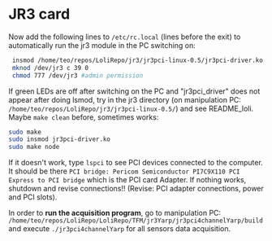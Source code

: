 # JR3 card

Now add the following lines to `/etc/rc.local` (lines before the exit) to automatically run the jr3 module in the PC switching on:

```bash
 insmod /home/teo/repos/LoliRepo/jr3/jr3pci-linux-0.5/jr3pci-driver.ko
 mknod /dev/jr3 c 39 0
 chmod 777 /dev/jr3 #admin permission 
```

If green LEDs are off after switching on the PC and "jr3pci_driver" does not appear after doing lsmod, try in the jr3 directory (on manipulation PC: `/home/teo/repos/LoliRepo/jr3/jr3pci-linux-0.5/`) and see README_loli. Maybe `make clean` before, sometimes works:

```bash 
sudo make
sudo insmod jr3pci-driver.ko
sudo make node
```

If it doesn't work, type `lspci` to see PCI devices connected to the computer. It should be there `PCI bridge: Pericom Semiconductor PI7C9X110 PCI Express to PCI bridge` which is the PCI card Adapter.
If nothing works, shutdown and revise connections!! (Revise: PCI adapter connections, power and PCI slots).

In order to  **run the acquisition program**, go to manipulation PC: `/home/teo/repos/LoliRepo/LoliRepo/TFM/jr3Yarp/jr3pci4channelYarp/build` and execute `./jr3pci4channelYarp` for all sensors data acquisition.
